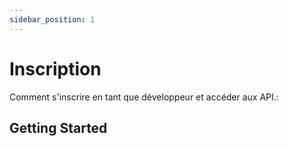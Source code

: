 ```yaml
---
sidebar_position: 1
---
```


# Inscription

Comment s'inscrire en tant que développeur et accéder aux API.:

## Getting Started